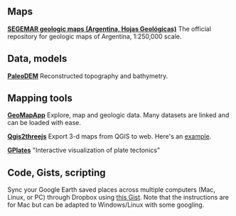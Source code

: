 ## Maps

**[SEGEMAR geologic maps (Argentina, Hojas Geológicas)](http://repositorio.segemar.gov.ar/handle/308849217/69)** The official repository for geologic maps of Argentina, 1:250,000 scale.

## Data, models

**[PaleoDEM](http://www.earthbyte.org/paleodem-resource-scotese-and-wright-2018/)** Reconstructed topography and bathymetry.

## Mapping tools

**[GeoMapApp](http://www.geomapapp.org/)** Explore, map and geologic data. Many datasets are linked and can be loaded with ease.

**[Qgis2threejs](https://github.com/minorua/Qgis2threejs)** Export 3-d maps from QGIS to web. Here's an [example](https://mitchellmcm27.github.io/phd-antofalla/exports/southern-fraile-threejs/index.html).

**[GPlates](https://www.gplates.org/)** "Interactive visualization of plate tectonics"

## Code, Gists, scripting

Sync your Google Earth saved places across multiple computers (Mac, Linux, or PC) through Dropbox using [this Gist](https://gist.github.com/kblum/76b5e07f44851733cbfb93700ba45662). Note that the instructions are for Mac but can be adapted to Windows/Linux with some googling.
